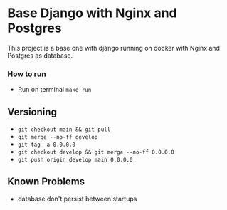 # Base Django with Nginx and Postgres

This project is a base one with django running on docker with Nginx and Postgres as database.


### How to run

- Run on terminal ```make run```


## Versioning

- ```git checkout main && git pull```
- ```git merge --no-ff develop```
- ```git tag -a 0.0.0.0```
- ```git checkout develop && git merge --no-ff 0.0.0.0```
- ```git push origin develop main 0.0.0.0```


## Known Problems

- database don't persist between startups